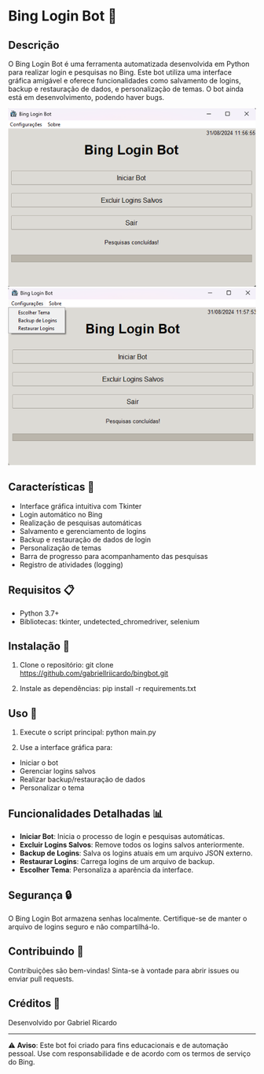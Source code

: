 # Bing Login Bot 🤖

## Descrição

O Bing Login Bot é uma ferramenta automatizada desenvolvida em Python para realizar login e pesquisas no Bing. Este bot utiliza uma interface gráfica amigável e oferece funcionalidades como salvamento de logins, backup e restauração de dados, e personalização de temas. O bot ainda está em desenvolvimento, podendo haver bugs.

![Bing Login Bot Screenshot1](https://github.com/gabriellriicardo/bingbot/blob/main/bingbot1.png)
![Bing Login Bot Screenshot2](https://github.com/gabriellriicardo/bingbot/blob/main/bingbot2.png)

## Características 🌟

- Interface gráfica intuitiva com Tkinter
- Login automático no Bing
- Realização de pesquisas automáticas
- Salvamento e gerenciamento de logins
- Backup e restauração de dados de login
- Personalização de temas
- Barra de progresso para acompanhamento das pesquisas
- Registro de atividades (logging)

## Requisitos 📋

- Python 3.7+
- Bibliotecas: tkinter, undetected_chromedriver, selenium

## Instalação 🔧

1. Clone o repositório:
git clone https://github.com/gabriellriicardo/bingbot.git

2. Instale as dependências:
pip install -r requirements.txt

## Uso 🚀

1. Execute o script principal:
python main.py

2. Use a interface gráfica para:
- Iniciar o bot
- Gerenciar logins salvos
- Realizar backup/restauração de dados
- Personalizar o tema

## Funcionalidades Detalhadas 📊

- **Iniciar Bot**: Inicia o processo de login e pesquisas automáticas.
- **Excluir Logins Salvos**: Remove todos os logins salvos anteriormente.
- **Backup de Logins**: Salva os logins atuais em um arquivo JSON externo.
- **Restaurar Logins**: Carrega logins de um arquivo de backup.
- **Escolher Tema**: Personaliza a aparência da interface.

## Segurança 🔒

O Bing Login Bot armazena senhas localmente. Certifique-se de manter o arquivo de logins seguro e não compartilhá-lo.

## Contribuindo 🤝

Contribuições são bem-vindas! Sinta-se à vontade para abrir issues ou enviar pull requests.

## Créditos 👏

Desenvolvido por Gabriel Ricardo

---

⚠️ **Aviso**: Este bot foi criado para fins educacionais e de automação pessoal. Use com responsabilidade e de acordo com os termos de serviço do Bing.
